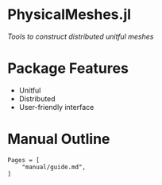 # PhysicalMeshes.jl

*Tools to construct distributed unitful meshes*

# Package Features

- Unitful
- Distributed
- User-friendly interface

# Manual Outline

```@contents
Pages = [
    "manual/guide.md",
]
```